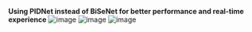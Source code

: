 **Using PIDNet instead of BiSeNet for better performance and real-time experience**
![image](https://github.com/TamVu02/HairGAN/assets/104774591/91b8bf49-b678-43f6-a097-a4456763955e)
![image](https://github.com/TamVu02/HairGAN/assets/104774591/5bfdcdc6-4607-4809-a6b7-e7bcd1aab6ed)
![image](https://github.com/TamVu02/HairGAN/assets/104774591/1332704f-604e-4903-b888-20ed49a3b02b)



